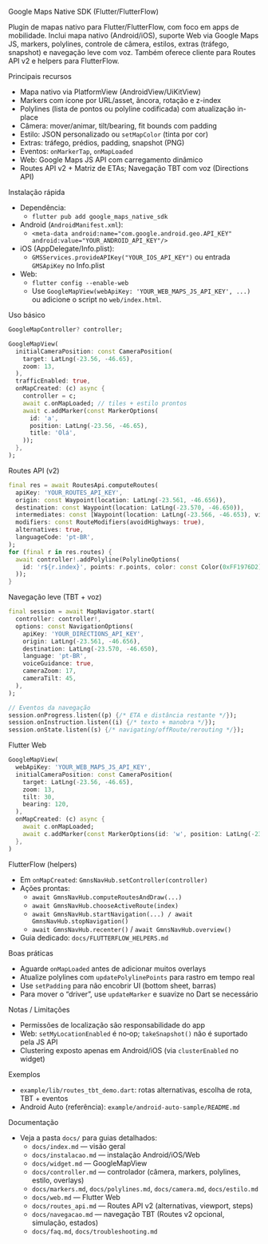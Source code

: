 Google Maps Native SDK (Flutter/FlutterFlow)

Plugin de mapas nativo para Flutter/FlutterFlow, com foco em apps de mobilidade. Inclui mapa nativo (Android/iOS), suporte Web via Google Maps JS, markers, polylines, controle de câmera, estilos, extras (tráfego, snapshot) e navegação leve com voz. Também oferece cliente para Routes API v2 e helpers para FlutterFlow.

Principais recursos
- Mapa nativo via PlatformView (AndroidView/UiKitView)
- Markers com ícone por URL/asset, âncora, rotação e z-index
- Polylines (lista de pontos ou polyline codificada) com atualização in-place
- Câmera: mover/animar, tilt/bearing, fit bounds com padding
- Estilo: JSON personalizado ou `setMapColor` (tinta por cor)
- Extras: tráfego, prédios, padding, snapshot (PNG)
- Eventos: `onMarkerTap`, `onMapLoaded`
- Web: Google Maps JS API com carregamento dinâmico
- Routes API v2 + Matriz de ETAs; Navegação TBT com voz (Directions API)

Instalação rápida
- Dependência:
  - `flutter pub add google_maps_native_sdk`
- Android (`AndroidManifest.xml`):
  - `<meta-data android:name="com.google.android.geo.API_KEY" android:value="YOUR_ANDROID_API_KEY"/>`
- iOS (AppDelegate/Info.plist):
  - `GMSServices.provideAPIKey("YOUR_IOS_API_KEY")` ou entrada `GMSApiKey` no Info.plist
- Web:
  - `flutter config --enable-web`
  - Use `GoogleMapView(webApiKey: 'YOUR_WEB_MAPS_JS_API_KEY', ...)` ou adicione o script no `web/index.html`.

Uso básico
```dart
GoogleMapController? controller;

GoogleMapView(
  initialCameraPosition: const CameraPosition(
    target: LatLng(-23.56, -46.65),
    zoom: 13,
  ),
  trafficEnabled: true,
  onMapCreated: (c) async {
    controller = c;
    await c.onMapLoaded; // tiles + estilo prontos
    await c.addMarker(const MarkerOptions(
      id: 'a',
      position: LatLng(-23.56, -46.65),
      title: 'Olá',
    ));
  },
);
```

Routes API (v2)
```dart
final res = await RoutesApi.computeRoutes(
  apiKey: 'YOUR_ROUTES_API_KEY',
  origin: const Waypoint(location: LatLng(-23.561, -46.656)),
  destination: const Waypoint(location: LatLng(-23.570, -46.650)),
  intermediates: const [Waypoint(location: LatLng(-23.566, -46.653), via: true, sideOfRoad: true)],
  modifiers: const RouteModifiers(avoidHighways: true),
  alternatives: true,
  languageCode: 'pt-BR',
);
for (final r in res.routes) {
  await controller!.addPolyline(PolylineOptions(
    id: 'r${r.index}', points: r.points, color: const Color(0xFF1976D2), width: 6,
  ));
}
```

Navegação leve (TBT + voz)
```dart
final session = await MapNavigator.start(
  controller: controller!,
  options: const NavigationOptions(
    apiKey: 'YOUR_DIRECTIONS_API_KEY',
    origin: LatLng(-23.561, -46.656),
    destination: LatLng(-23.570, -46.650),
    language: 'pt-BR',
    voiceGuidance: true,
    cameraZoom: 17,
    cameraTilt: 45,
  ),
);

// Eventos da navegação
session.onProgress.listen((p) {/* ETA e distância restante */});
session.onInstruction.listen((i) {/* texto + manobra */});
session.onState.listen((s) {/* navigating/offRoute/rerouting */});
```

Flutter Web
```dart
GoogleMapView(
  webApiKey: 'YOUR_WEB_MAPS_JS_API_KEY',
  initialCameraPosition: const CameraPosition(
    target: LatLng(-23.56, -46.65),
    zoom: 13,
    tilt: 30,
    bearing: 120,
  ),
  onMapCreated: (c) async {
    await c.onMapLoaded;
    await c.addMarker(const MarkerOptions(id: 'w', position: LatLng(-23.56, -46.65)));
  },
)
```

FlutterFlow (helpers)
- Em `onMapCreated`: `GmnsNavHub.setController(controller)`
- Ações prontas:
  - `await GmnsNavHub.computeRoutesAndDraw(...)`
  - `await GmnsNavHub.chooseActiveRoute(index)`
  - `await GmnsNavHub.startNavigation(...) / await GmnsNavHub.stopNavigation()`
  - `await GmnsNavHub.recenter()` / `await GmnsNavHub.overview()`
- Guia dedicado: `docs/FLUTTERFLOW_HELPERS.md`

Boas práticas
- Aguarde `onMapLoaded` antes de adicionar muitos overlays
- Atualize polylines com `updatePolylinePoints` para rastro em tempo real
- Use `setPadding` para não encobrir UI (bottom sheet, barras)
- Para mover o “driver”, use `updateMarker` e suavize no Dart se necessário

Notas / Limitações
- Permissões de localização são responsabilidade do app
- Web: `setMyLocationEnabled` é no‑op; `takeSnapshot()` não é suportado pela JS API
- Clustering exposto apenas em Android/iOS (via `clusterEnabled` no widget)

Exemplos
- `example/lib/routes_tbt_demo.dart`: rotas alternativas, escolha de rota, TBT + eventos
- Android Auto (referência): `example/android-auto-sample/README.md`

Documentação
- Veja a pasta `docs/` para guias detalhados:
  - `docs/index.md` — visão geral
  - `docs/instalacao.md` — instalação Android/iOS/Web
  - `docs/widget.md` — GoogleMapView
  - `docs/controller.md` — controlador (câmera, markers, polylines, estilo, overlays)
  - `docs/markers.md`, `docs/polylines.md`, `docs/camera.md`, `docs/estilo.md`
  - `docs/web.md` — Flutter Web
  - `docs/routes_api.md` — Routes API v2 (alternativas, viewport, steps)
  - `docs/navegacao.md` — navegação TBT (Routes v2 opcional, simulação, estados)
  - `docs/faq.md`, `docs/troubleshooting.md`
